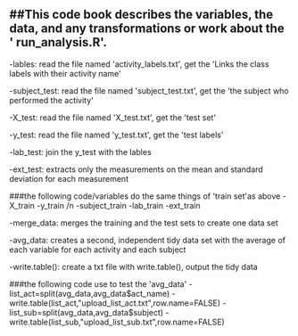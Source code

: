 ##This code book describes the variables, the data, and any transformations or work about the ' run_analysis.R'.
-----------------------------------------------------------------------------------------------------------------

-lables: read the file named 'activity_labels.txt', get the 'Links the class labels with their activity name'

-subject_test: read the file named 'subject_test.txt', get the 'the subject who performed the activity'

-X_test: read the file named 'X_test.txt', get the 'test set'

-y_test: read the file named 'y_test.txt', get the 'test labels'

-lab_test: join the y_test with the lables

-ext_test: extracts only the measurements on the mean and standard deviation for each measurement

###the following code/variables do the same things of 'train set'as above
-X_train 
-y_train /n
-subject_train 
-lab_train 
-ext_train 

-merge_data: merges the training and the test sets to create one data set

-avg_data: creates a second, independent tidy data set with the average of each variable for each activity and each subject

-write.table(): create a txt file with write.table(), output the tidy data

###the following code use to test the 'avg_data'
-list_act=split(avg_data,avg_data$act_name) 
-write.table(list_act,"upload_list_act.txt",row.name=FALSE) 
-list_sub=split(avg_data,avg_data$subject) 
-write.table(list_sub,"upload_list_sub.txt",row.name=FALSE) 
